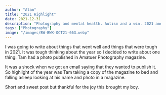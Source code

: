 ```yaml
---
author: "Alan"
title: "2021 Highlight"
date: 2021-12-31
description: "Photography and mental health. Autism and a win. 2021 another year done."
tags: ["Photography"]
image: "/images/BW-BWX-OCT21-663.webp"
---
```


I was going to write about things that went well and things that were tough in 2021. It was tough thinking about the year so I decided to write about one thing. Tam had a photo published in Amatuer Photography magazine. 

It was a shock when we got an email saying that they wanted to publish it. So highlight of the year was Tam taking a copy of the magazine to bed and falling asleep looking at his name and photo in a magazine.

Short and sweet post but thankful for the joy this brought my boy.